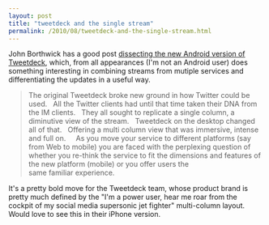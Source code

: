 ```yaml
---
layout: post
title: "tweetdeck and the single stream"
permalink: /2010/08/tweetdeck-and-the-single-stream.html
---
```


<p>John Borthwick has a good post <a href="http://www.borthwick.com/weblog/2010/08/13/tweetdeck-multistream-unistream-getting-it-all-streamed-right/" target="_self">dissecting the new Android version of Tweetdeck</a>, which, from all appearances (I&#39;m not an Android user) does something interesting in combining streams from mutiple services and differentiating the updates in a useful way.</p>
<blockquote>
<p>The&#0160;original&#0160;Tweetdeck broke new ground in how Twitter could be used. &#0160; All the Twitter clients had until that time taken their DNA from the IM clients. &#0160; They all sought to replicate a single column, a diminutive view of the stream. &#0160; Tweetdeck on the desktop changed all of that. &#0160; Offering a multi column view that was immersive, intense and full on. &#0160; &#0160; As you move your service to different platforms (say from Web to mobile) you are faced with the perplexing question of whether you re-think the service to fit the dimensions and features of the new platform (mobile) or you offer users the same&#0160;familiar&#0160;experience.</p>
</blockquote>
<p>It&#39;s a pretty bold move for the Tweetdeck team, whose product brand is pretty much defined by the &quot;I&#39;m a power user, hear me roar from the cockpit of my social media supersonic jet fighter&quot; multi-column layout. Would love to see this in their iPhone version.</p>


